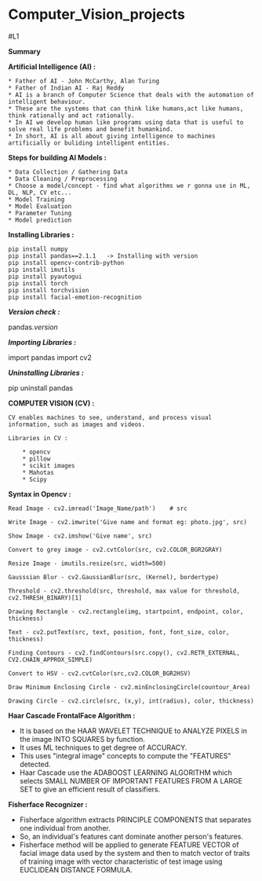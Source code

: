 # Computer_Vision_projects
#L1

**Summary**

**Artificial Intelligence (AI) :**

    * Father of AI - John McCarthy, Alan Turing 
    * Father of Indian AI - Raj Reddy
    * AI is a branch of Computer Science that deals with the automation of intelligent behaviour.
    * These are the systems that can think like humans,act like humans, think rationally and act rationally.
    * In AI we develop human like programs using data that is useful to solve real life problems and benefit humankind.
    * In short, AI is all about giving intelligence to machines artificially or buliding intelligent entities.


**Steps for building AI Models :**

    * Data Collection / Gathering Data
    * Data Cleaning / Preprocessing
    * Choose a model/concept - find what algorithms we r gonna use in ML, DL, NLP, CV etc...
    * Model Training
    * Model Evaluation
    * Parameter Tuning 
    * Model prediction


**Installing Libraries :**

    pip install numpy
    pip install pandas==2.1.1   -> Installing with version
    pip install opencv-contrib-python
    pip install imutils
    pip install pyautogui
    pip install torch
    pip install torchvision
    pip install facial-emotion-recognition


***Version check :***

   pandas._version_

***Importing Libraries :***

   import pandas
   import cv2

***Uninstalling Libraries :***

   pip uninstall pandas

**COMPUTER VISION (CV) :**

    CV enables machines to see, understand, and process visual information, such as images and videos. 

    Libraries in CV :

        * opencv
        * pillow
        * scikit images
        * Mahotas
        * Scipy


**Syntax in Opencv :**

    Read Image - cv2.imread('Image_Name/path')    # src

    Write Image - cv2.imwrite('Give name and format eg: photo.jpg', src)

    Show Image - cv2.imshow('Give name', src)  

    Convert to grey image - cv2.cvtColor(src, cv2.COLOR_BGR2GRAY)

    Resize Image - imutils.resize(src, width=500)

    Gausssian Blur - cv2.GaussianBlur(src, (Kernel), bordertype)

    Threshold - cv2.threshold(src, threshold, max value for threshold, cv2.THRESH_BINARY)[1]

    Drawing Rectangle - cv2.rectangle(img, startpoint, endpoint, color, thickness)

    Text - cv2.putText(src, text, position, font, font_size, color, thickness)

    Finding Contours - cv2.findContours(src.copy(), cv2.RETR_EXTERNAL, CV2.CHAIN_APPROX_SIMPLE)

    Convert to HSV - cv2.cvtColor(src,cv2.COLOR_BGR2HSV)

    Draw Minimum Enclosing Circle - cv2.minEnclosingCircle(countour_Area)

    Drawing Circle - cv2.circle(src, (x,y), int(radius), color, thickness)





**Haar Cascade FrontalFace Algorithm :**

* It is based on the HAAR WAVELET TECHNIQUE to ANALYZE PIXELS in the image INTO SQUARES by function.
* It uses ML techniques to get degree of ACCURACY.
* This uses "integral image" concepts to compute the "FEATURES" detected.
* Haar Cascade use the ADABOOST LEARNING ALGORITHM which selects SMALL NUMBER OF IMPORTANT FEATURES FROM A LARGE SET 
to give an efficient result of classifiers.


**Fisherface Recognizer :**

* Fisherface algorithm extracts PRINCIPLE COMPONENTS that separates one individual from another.
* So, an individual's features cant dominate another person's features.
* Fisherface method will be applied to generate FEATURE VECTOR of facial image data used by the system and then to 
match vector of traits of training image with vector characteristic of test image using EUCLIDEAN DISTANCE FORMULA.
